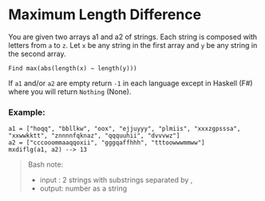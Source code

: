 # Maximum Length Difference

You are given two arrays a1 and a2 of strings. Each string is composed with letters from `a` to `z`. Let `x` be any string in the first array and `y` be any string in the second array.

```
Find max(abs(length(x) − length(y)))
```

If `a1` and/or `a2` are empty return `-1` in each language except in Haskell (F#) where you will return `Nothing` (None).

### Example:

```
a1 = ["hoqq", "bbllkw", "oox", "ejjuyyy", "plmiis", "xxxzgpsssa", "xxwwkktt", "znnnnfqknaz", "qqquuhii", "dvvvwz"]
a2 = ["cccooommaaqqoxii", "gggqaffhhh", "tttoowwwmmww"]
mxdiflg(a1, a2) --> 13
```

> Bash note:
>
> - input : 2 strings with substrings separated by ,
> - output: number as a string
